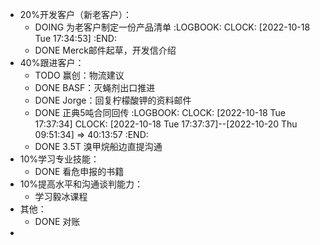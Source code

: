 - 20%开发客户（新老客户）：
	- DOING 为老客户制定一份产品清单
	  :LOGBOOK:
	  CLOCK: [2022-10-18 Tue 17:34:53]
	  :END:
	- DONE Merck邮件起草，开发信介绍
- 40%跟进客户：
	- TODO 赢创：物流建议
	- DONE BASF：灭蝇剂出口推进
	- DONE Jorge：回复柠檬酸钾的资料邮件
	- DONE 正典5吨合同回传
	  :LOGBOOK:
	  CLOCK: [2022-10-18 Tue 17:37:34]
	  CLOCK: [2022-10-18 Tue 17:37:37]--[2022-10-20 Thu 09:51:34] =>  40:13:57
	  :END:
	- DONE 3.5T 溴甲烷船边直提沟通
- 10%学习专业技能：
	- DONE 看危申报的书籍
- 10%提高水平和沟通谈判能力：
	- 学习毅冰课程
- 其他：
	- DONE 对账
-